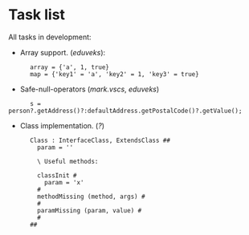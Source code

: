 # Task list #

All tasks in development:

  * Array support. (_eduveks_):
```
      array = {'a', 1, true}
      map = {'key1' = 'a', 'key2' = 1, 'key3' = true}
```
  * Safe-null-operators (_mark.vscs_, _eduveks_)
```
      s = person?.getAddress()?:defaultAddress.getPostalCode()?.getValue();
```
  * Class implementation. (_?_)
```
      Class : InterfaceClass, ExtendsClass ##
        param = ''

        \ Useful methods:

        classInit #
          param = 'x'
        #
        methodMissing (method, args) #
        #
        paramMissing (param, value) #
        #
      ##
```